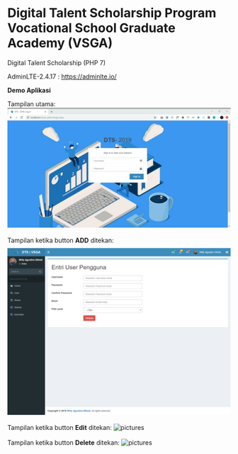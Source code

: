 # Digital Talent Scholarship Program Vocational School Graduate Academy (VSGA)
 Digital Talent Scholarship (PHP 7)
 
AdminLTE-2.4.17 : https://adminlte.io/

**Demo Aplikasi**

Tampilan utama:
![pictures](dist/img/1.png)
<br/>
<br/>
Tampilan ketika button **ADD** ditekan:
![pictures](dist/img/2.png)
<br/>
<br/>
Tampilan ketika button **Edit** ditekan:
![pictures](soal-6/capture/6c-2.png)
<br/>
<br/>
Tampilan ketika button **Delete** ditekan:
![pictures](soal-6/capture/6c-4.png)
<br/>

